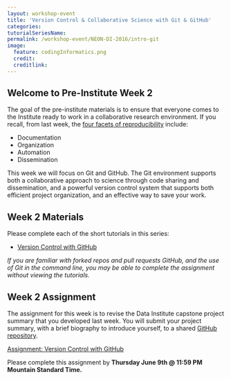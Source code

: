 ```yaml
---
layout: workshop-event
title: 'Version Control & Collaborative Science with Git & GitHub'
categories: 
tutorialSeriesName: 
permalink: /workshop-event/NEON-DI-2016/intro-git
image:
  feature: codingInformatics.png
  credit:
  creditlink:
---
```


## Welcome to Pre-Institute Week 2

The goal of the pre-institute materials is to ensure that everyone comes to the
Institute ready to work in a collaborative research environment. If you recall,
from last week, the <a href="{{ site.baseurl }}/workshop-event/NEON-DI-2016/NEON-repSci" target="_blank">four facets of reproducibility</a> include:

* Documentation
* Organization
* Automation
* Dissemination

This week we will focus on Git and GitHub. The Git environment supports both a
collaborative approach to science through code sharing and dissemination,
and a powerful version control system that supports both efficient project
organization, and an effective way to save your work.

## Week 2 Materials
Please complete each of the short tutorials in this series: 

* <a href="{{ site.baseurl }}/tutorial-series/git-github/"> Version Control with GitHub</a>

*If you are familiar with forked repos and pull requests GitHub, and the use of Git in the
command line, you may be able to complete the assignment without viewing the
tutorials.*

## Week 2 Assignment

The assignment for this week is to revise the Data Institute capstone project
summary that you developed last week. You will submit your project summary, with
a brief biography to introduce yourself, to a shared <a href="https://github.com/NEON-WorkWithData/DI16-NEON-participants" target="_blank">GitHub repository</a>.

<a class="btn btn-info" href="{{ site.baseurl}}/workshop-event/NEON-DI-2016/git-culmination">Assignment: Version Control with GitHub</a>

Please complete this assignment by **Thursday June 9th @ 11:59 PM Mountain
Standard Time.**


